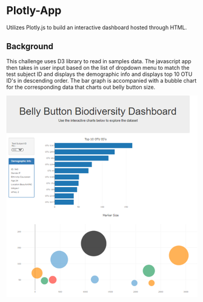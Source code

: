 # Plotly-App
Utilizes Plotly.js to build an interactive dashboard hosted through HTML.


## Background

This challenge uses D3 library to read in samples data. The javascript app then takes in user input based on the list of dropdown menu to match the test subject ID and displays the demographic info and displays top 10 OTU ID's in descending order. The bar graph is accompanied with a bubble chart for the corresponding data that charts out belly button size.

<img src="/images/CAPTURE.PNG" alt="My cool logo"/>

